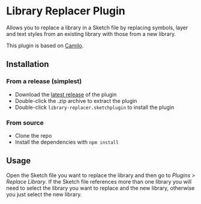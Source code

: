 # Library Replacer Plugin

Allows you to replace a library in a Sketch file by replacing symbols, layer and text styles from an existing library with those from a new library.

This plugin is based on [Camilo](https://github.com/Pausansol/Camilo).

## Installation
 
### From a release (simplest)
 
- Download the [latest release](https://github.com/BohemianCoding/library-replacer-sketchplugin/releases/latest) of the plugin
- Double-click the .zip archive to extract the plugin
- Double-click `library-replacer.sketchplugin` to install the plugin
 
### From source
 
- Clone the repo
- Install the dependencies with `npm install`
 
## Usage
 
Open the Sketch file you want to replace the library and then go to _Plugins > Replace Library_. If the Sketch file references more than one library you will need to select the library you want to replace and the new library, otherwise you just select the new library.
